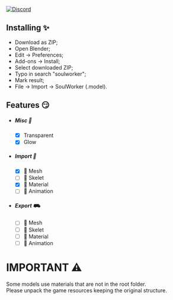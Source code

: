 [![Discord](https://img.shields.io/discord/606442027873206292?style=for-the-badge&label=Discor%20server)](http://discord.gg/SequFJP)

## Installing ✨

- Download as ZIP;
- Open Blender;
- Edit -> Preferences;
- Add-ons -> Install;
- Select downloaded ZIP;
- Typo in search "soulworker";
- Mark result;
- File -> Import -> SoulWorker (.model).

## Features 😏

- ##### Misc 📄

  - [x] Transparent
  - [x] Glow

- ##### Import 🚚

  - [x] 👾 Mesh
  - [ ] 👻 Skelet
  - [x] 🤡 Material
  - [ ] 💃 Animation

- ##### Export ⛟
  - [ ] 👾 Mesh
  - [ ] 👻 Skelet
  - [ ] 🤡 Material
  - [ ] 💃 Animation

# IMPORTANT ⚠️

Some models use materials that are not in the root folder.\
Please unpack the game resources keeping the original structure.
